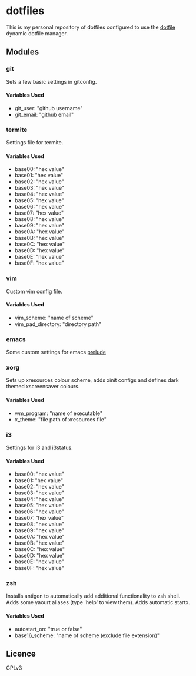 # dotfiles
This is my personal repository of dotfiles configured to use the
[dotfile](https://github.com/kelseyjudson/dotfile) dynamic dotfile manager.

## Modules
### git
Sets a few basic settings in gitconfig.
#### Variables Used
* git_user: "github username"
* git_email: "github email"

### termite
Settings file for termite.
#### Variables Used
* base00: "hex value"
* base01: "hex value"
* base02: "hex value"
* base03: "hex value"
* base04: "hex value"
* base05: "hex value"
* base06: "hex value"
* base07: "hex value"
* base08: "hex value"
* base09: "hex value"
* base0A: "hex value"
* base0B: "hex value"
* base0C: "hex value"
* base0D: "hex value"
* base0E: "hex value"
* base0F: "hex value"

### vim
Custom vim config file.
#### Variables Used
* vim_scheme: "name of scheme"
* vim_pad_directory: "directory path"

### emacs
Some custom settings for emacs [prelude](https://github.com/bbatsov/prelude)

### xorg
Sets up xresources colour scheme, adds xinit configs and defines dark themed xscreensaver colours.
#### Variables Used
* wm_program: "name of executable"
* x_theme: "file path of xresources file"

### i3
Settings for i3 and i3status.
#### Variables Used
* base00: "hex value"
* base01: "hex value"
* base02: "hex value"
* base03: "hex value"
* base04: "hex value"
* base05: "hex value"
* base06: "hex value"
* base07: "hex value"
* base08: "hex value"
* base09: "hex value"
* base0A: "hex value"
* base0B: "hex value"
* base0C: "hex value"
* base0D: "hex value"
* base0E: "hex value"
* base0F: "hex value"

### zsh
Installs antigen to automatically add additional functionality to zsh shell. Adds some yaourt aliases (type 'help' to view them). Adds automatic startx.
#### Variables Used
* autostart_on: "true or false"
* base16_scheme: "name of scheme (exclude file extension)"

## Licence
GPLv3
